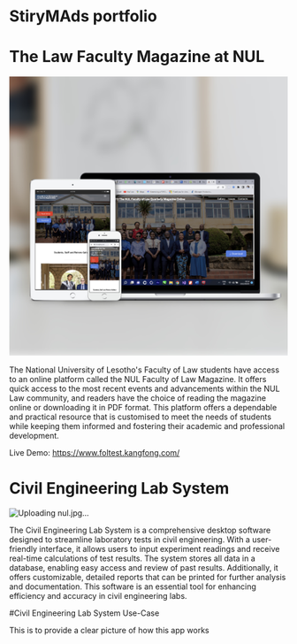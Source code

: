 # StiryMAds portfolio

# The Law Faculty Magazine at NUL

![Uploading nul.jpg…](https://github.com/MnguniMj/portfolio/blob/6693bf931b2366740e9ba79542849d19e3af8c06/nul.jpg)

The National University of Lesotho's Faculty of Law students have access to an online platform called the NUL Faculty of Law Magazine. It offers quick access to the most recent events and advancements within the NUL Law community, and readers have the choice of reading the magazine online or downloading it in PDF format. This platform offers a dependable and practical resource that is customised to meet the needs of students while keeping them informed and fostering their academic and professional development.

Live Demo: https://www.foltest.kangfong.com/

# Civil Engineering Lab System

![Uploading nul.jpg…](https://github.com/MnguniMj/SoilTest/blob/c9f6cab8fdcbc76c58ddbc3cd9bcc4762e8e1887/app.jpg)

The Civil Engineering Lab System is a comprehensive desktop software designed to streamline laboratory tests in civil engineering. With a user-friendly interface, it allows users to input experiment readings and receive real-time calculations of test results. The system stores all data in a database, enabling easy access and review of past results. Additionally, it offers customizable, detailed reports that can be printed for further analysis and documentation. This software is an essential tool for enhancing efficiency and accuracy in civil engineering labs.

#Civil Engineering Lab System Use-Case

This is to provide a clear picture of how this app works

